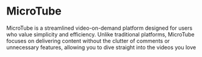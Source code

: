 # MicroTube
MicroTube is a streamlined video-on-demand platform designed for users who value simplicity and efficiency. Unlike traditional platforms, MicroTube focuses on delivering content without the clutter of comments or unnecessary features, allowing you to dive straight into the videos you love

